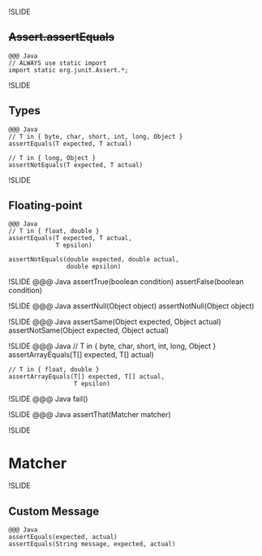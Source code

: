 !SLIDE
## <del>Assert.assertEquals</del>
	@@@ Java
	// ALWAYS use static import
	import static org.junit.Assert.*;

!SLIDE
## Types
	@@@ Java
	// T in { byte, char, short, int, long, Object }
	assertEquals(T expected, T actual)

	// T in { long, Object }
	assertNotEquals(T expected, T actual)

!SLIDE
## Floating-point
	@@@ Java
	// T in { float, double }
	assertEquals(T expected, T actual,
	             T epsilon)

	assertNotEquals(double expected, double actual,
	                double epsilon)

!SLIDE
	@@@ Java
	assertTrue(boolean condition)
	assertFalse(boolean condition)

!SLIDE
	@@@ Java
	assertNull(Object object)
	assertNotNull(Object object)

!SLIDE
	@@@ Java
	assertSame(Object expected, Object actual)
	assertNotSame(Object expected, Object actual)

!SLIDE
	@@@ Java
	// T in { byte, char, short, int, long, Object }
	assertArrayEquals(T[] expected, T[] actual)

	// T in { float, double }
	assertArrayEquals(T[] expected, T[] actual,
	                  T epsilon)

!SLIDE
	@@@ Java
	fail()

!SLIDE
	@@@ Java
	assertThat(Matcher matcher)

!SLIDE
# Matcher

!SLIDE
## Custom Message
	@@@ Java
	assertEquals(expected, actual)
	assertEquals(String message, expected, actual)
